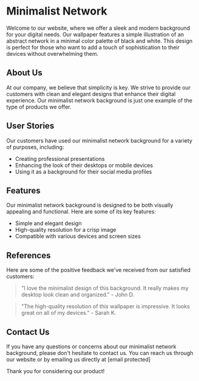<!--font:Lato-->

# Minimalist Network

Welcome to our website, where we offer a sleek and modern background for your digital needs. Our wallpaper features a simple illustration of an abstract network in a minimal color palette of black and white. This design is perfect for those who want to add a touch of sophistication to their devices without overwhelming them.

## About Us

At our company, we believe that simplicity is key. We strive to provide our customers with clean and elegant designs that enhance their digital experience. Our minimalist network background is just one example of the type of products we offer.

## User Stories

Our customers have used our minimalist network background for a variety of purposes, including:

- Creating professional presentations
- Enhancing the look of their desktops or mobile devices
- Using it as a background for their social media profiles

## Features

Our minimalist network background is designed to be both visually appealing and functional. Here are some of its key features:

- Simple and elegant design
- High-quality resolution for a crisp image
- Compatible with various devices and screen sizes

## References

Here are some of the positive feedback we've received from our satisfied customers:

> "I love the minimalist design of this background. It really makes my desktop look clean and organized." - John D.

> "The high-quality resolution of this wallpaper is impressive. It looks great on all of my devices." - Sarah K.

## Contact Us

If you have any questions or concerns about our minimalist network background, please don't hesitate to contact us. You can reach us through our website or by emailing us directly at [email protected]

Thank you for considering our product!

<!--

Write me content for website with wallpaper which alt text is:

"A wallpaper with a simple illustration of an abstract network, in a minimal color palette of black and white."

The name/title of the page should not be 1:1 copy of the alt text but rather a real content of the website which is using this wallpaper.

- Use markdown format 
- Start with heading
- Heading should be short and concise
- The content should look like a real website 
- The website should not be about the wallpaper, wallpaper is just a related background
- Heading should be contain work "wallpaper" or "background"
- Include real sections like references, contact, user stories, etc. use things relevant to the page purpose.
- Feel free to use structure like headings, bullets, numbering, blockquotes, paragraphs, horizontal lines, etc.
- You can use formatting like bold or _italic_
- You can include UTF-8 emojis
- Links should be only #hash anchors (and you can refer to the document itself)
- Do not include images


---


# "Connect with Our Minimalist Network Background"

Welcome to our website, where we offer a sleek and modern background for your digital needs. Our wallpaper features a simple illustration of an abstract network in a minimal color palette of black and white. This design is perfect for those who want to add a touch of sophistication to their devices without overwhelming them.

## About Us

At our company, we believe that simplicity is key. We strive to provide our customers with clean and elegant designs that enhance their digital experience. Our minimalist network background is just one example of the type of products we offer.

## User Stories

Our customers have used our minimalist network background for a variety of purposes, including:

- Creating professional presentations
- Enhancing the look of their desktops or mobile devices
- Using it as a background for their social media profiles

## Features

Our minimalist network background is designed to be both visually appealing and functional. Here are some of its key features:

- Simple and elegant design
- High-quality resolution for a crisp image
- Compatible with various devices and screen sizes

## References

Here are some of the positive feedback we've received from our satisfied customers:

> "I love the minimalist design of this background. It really makes my desktop look clean and organized." - John D.

> "The high-quality resolution of this wallpaper is impressive. It looks great on all of my devices." - Sarah K.

## Contact Us

If you have any questions or concerns about our minimalist network background, please don't hesitate to contact us. You can reach us through our website or by emailing us directly at [email protected]

Thank you for considering our product!

-->
